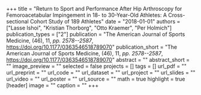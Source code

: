+++
title = "Return to Sport and Performance After Hip Arthroscopy for Femoroacetabular Impingement in 18- to 30-Year-Old Athletes: A Cross-sectional Cohort Study of 189 Athletes"
date = "2018-01-01"
authors = ["Lasse Ishoi", "Kristian Thorborg", "Otto Kraemer", "Per Holmich"]
publication_types = ["2"]
publication = "The American Journal of Sports Medicine, (46), 11, _pp. 2578--2587_, https://doi.org/10.1177/0363546518789070"
publication_short = "The American Journal of Sports Medicine, (46), 11, _pp. 2578--2587_, https://doi.org/10.1177/0363546518789070"
abstract = ""
abstract_short = ""
image_preview = ""
selected = false
projects = []
tags = []
url_pdf = ""
url_preprint = ""
url_code = ""
url_dataset = ""
url_project = ""
url_slides = ""
url_video = ""
url_poster = ""
url_source = ""
math = true
highlight = true
[header]
image = ""
caption = ""
+++
